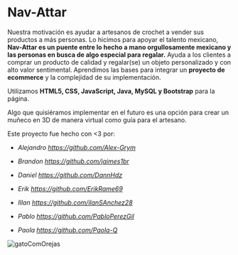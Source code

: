# **Nav-Attar**

Nuestra motivación es ayudar a artesanos de crochet a vender sus productos a más personas.
Lo hicimos para apoyar el talento mexicano, **Nav-Attar es un puente entre lo hecho a mano orgullosamente mexicano y las personas en busca de algo especial para regalar.**
Ayuda a los clientes a comprar un producto de calidad y regalar(se) un objeto personalizado y con alto valor sentimental.
Aprendimos las bases para integrar un **proyecto de ecommerce** y la complejidad de su implementación.

Utilizamos **HTML5, CSS, JavaScript, Java, MySQL y Bootstrap** para la página.

Algo que quisiéramos implementar en el futuro es una opción para crear un muñeco en 3D de manera virtual como guía para el artesano.

Este proyecto fue hecho con <3 por:

- *Alejandro https://github.com/Alex-Grym*

- *Brandon https://github.com/jaimes1br*

- *Daniel https://github.com/DannHdz*

- *Erik https://github.com/ErikRame69* 

- *Illan https://github.com/ilanSAnchez28*

- *Pablo https://github.com/PabloPerezGil*

- *Paola https://github.com/Paola-Q*

![gatoComOrejas](https://user-images.githubusercontent.com/92060201/142269820-1e63c0b5-5ea7-477f-aedf-b57b2759dbd5.png)
